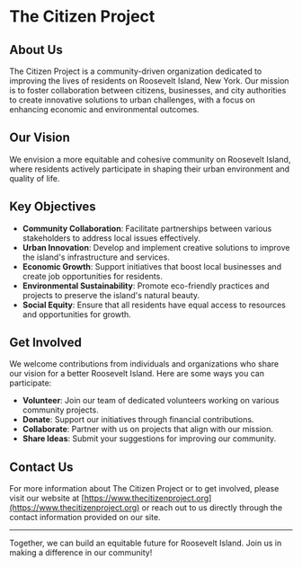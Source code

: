 # The Citizen Project

## About Us

The Citizen Project is a community-driven organization dedicated to improving the lives of residents on Roosevelt Island, New York. Our mission is to foster collaboration between citizens, businesses, and city authorities to create innovative solutions to urban challenges, with a focus on enhancing economic and environmental outcomes.

## Our Vision

We envision a more equitable and cohesive community on Roosevelt Island, where residents actively participate in shaping their urban environment and quality of life.

## Key Objectives

- **Community Collaboration**: Facilitate partnerships between various stakeholders to address local issues effectively.
- **Urban Innovation**: Develop and implement creative solutions to improve the island's infrastructure and services.
- **Economic Growth**: Support initiatives that boost local businesses and create job opportunities for residents.
- **Environmental Sustainability**: Promote eco-friendly practices and projects to preserve the island's natural beauty.
- **Social Equity**: Ensure that all residents have equal access to resources and opportunities for growth.

## Get Involved

We welcome contributions from individuals and organizations who share our vision for a better Roosevelt Island. Here are some ways you can participate:

- **Volunteer**: Join our team of dedicated volunteers working on various community projects.
- **Donate**: Support our initiatives through financial contributions.
- **Collaborate**: Partner with us on projects that align with our mission.
- **Share Ideas**: Submit your suggestions for improving our community.

## Contact Us

For more information about The Citizen Project or to get involved, please visit our website at [https://www.thecitizenproject.org](https://www.thecitizenproject.org) or reach out to us directly through the contact information provided on our site.

---

Together, we can build an equitable future for Roosevelt Island. Join us in making a difference in our community!
